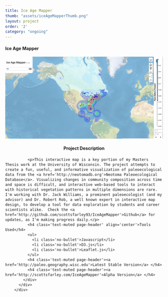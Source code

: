 ```yaml
---
title: Ice Age Mapper
thumb: "assets/iceAgeMapperThumb.png"
layout: project
order: '2'
category: "ongoing"
---
```


<div class="container">
    <div class="modal-content">
        <div class="modal-header">
            <h4 class="modal-title">Ice Age Mapper</h4>
        </div>
        <div class="modal-body">
          <div class='row'>
            <div class ='col-sm-6'>
            <img src="../assets/iceAgeMapperThumb.png" id='IceAgeMapperThumb'/>
            </div>
            <div class='col-sm-6'>
              <h4 class='text-muted page-header' align="center">Project Description</h4>

              <p>This interactive map is a key portion of my Masters Thesis work at the University of Wisconsin. The project attempts to create a fun, useful, and informative visualization of paleoecological data from the <a href='http://neotomadb.org'>Neotoma Paleoecological Database</a>. Visualizing changes in community composition across time and space is difficult, and interactive web-based tools to interact with historical vegetation patterns in multiple dimensions are rare. I'm working with Dr. Jack Williams, a prominent paleoecologist (and my advisor) and Dr. Robert Rob, a well known expert in interactive map design, to develop a tool for data exploration by students and career scientists alike.  Check the <a href='http://github.com/scottsfarley93/IceAgeMapper'>Github</a> for updates, as I'm making progress daily.</p>
              <h4 class='text-muted page-header' align='center'>Tools Used</h4>
              <ul>
                <li class='no-bullet'>Javascript</li>
                <li class='no-bullet'>D3.js</li>
                <li class='no-bullet'>Leaflet.js</li>
              </ul>
              <h4 class='text-muted page-header'><a href='http://paleo.geography.wisc.edu'>Latest Stable Version</a> </h4>
              <h4 class='text-muted page-header'><a href='http://scottsfarley.com/IceAgeMapper'>Alpha Version</a> </h4>
            </div>
          </div>
        </div>
</div>
